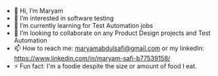 - 👋 Hi, I’m Maryam
- 👀 I’m interested in software testing 
- 🌱 I’m currently learning for Test Automation jobs 
- 💞️ I’m looking to collaborate on any Product Design projects and Test Automation 
- 📫 How to reach me: maryamabdulsafi@gmail.com or my linkedIn: https://www.linkedin.com/in/maryam-safi-b77539158/
- ⚡ Fun fact: I'm a foodie despite the size or amount of food I eat. 

<!---
SSMaryam/SSMaryam is a ✨ special ✨ repository because its `README.md` (this file) appears on your GitHub profile.
You can click the Preview link to take a look at your changes.
--->
